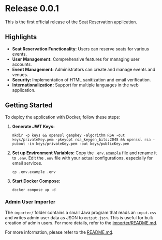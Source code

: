 # Release 0.0.1

This is the first official release of the Seat Reservation application.

## Highlights

- **Seat Reservation Functionality:** Users can reserve seats for various events.
- **User Management:** Comprehensive features for managing user accounts.
- **Event Management:** Administrators can create and manage events and venues.
- **Security:** Implementation of HTML sanitization and email verification.
- **Internationalization:** Support for multiple languages in the web application.

## Getting Started

To deploy the application with Docker, follow these steps:

1.  **Generate JWT Keys:**
    ```shell script
    mkdir -p keys && openssl genpkey -algorithm RSA -out keys/privateKey.pem -pkeyopt rsa_keygen_bits:2048 && openssl rsa -pubout -in keys/privateKey.pem -out keys/publicKey.pem
    ```
2.  **Set up Environment Variables:**
    Copy the `.env.example` file and rename it to `.env`. Edit the `.env` file with your actual configurations, especially for email services.
    ```shell script
    cp .env.example .env
    ```
3.  **Start Docker Compose:**
    ```shell script
    docker compose up -d
    ```

### Admin User Importer

The `importer/` folder contains a small Java program that reads an `input.csv` and writes admin user data as JSON to `output.json`. This is useful for bulk creation of admin users. For more details, refer to the [importer/README.md](importer/README.md).

For more information, please refer to the [README.md](README.md).